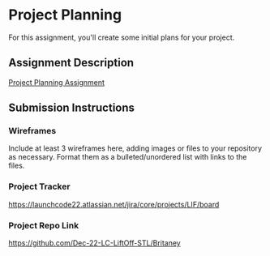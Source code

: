 # Project Planning
For this assignment, you'll create some initial plans for your project.

## Assignment Description
[Project Planning Assignment](https://education.launchcode.org/liftoff/modules/assignments/project-planning)

## Submission Instructions

### Wireframes

Include at least 3 wireframes here, adding images or files to your repository as necessary. Format them as a bulleted/unordered list with links to the files.

### Project Tracker

https://launchcode22.atlassian.net/jira/core/projects/LIF/board

### Project Repo Link

https://github.com/Dec-22-LC-LiftOff-STL/Britaney
